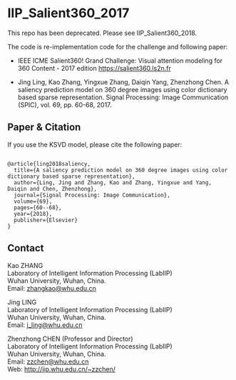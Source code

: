 # IIP_Salient360_2017

This repo has been deprecated. Please see IIP_Salient360_2018.

The code is re-implementation code for the challenge and following paper:

* IEEE ICME Salient360! Grand Challenge: Visual attention modeling for 360 Content - 2017 edition
https://salient360.ls2n.fr

* Jing Ling, Kao Zhang, Yingxue Zhang, Daiqin Yang, Zhenzhong Chen. A saliency prediction model on 360 degree images using color dictionary based sparse representation. Signal Processing: Image Communication (SPIC), vol. 69, pp. 60-68, 2017.



## Paper & Citation

If you use the KSVD model, please cite the following paper: 
```

@article{ling2018saliency,
  title={A saliency prediction model on 360 degree images using color dictionary based sparse representation},
  author={Ling, Jing and Zhang, Kao and Zhang, Yingxue and Yang, Daiqin and Chen, Zhenzhong},
  journal={Signal Processing: Image Communication},
  volume={69},
  pages={60--68},
  year={2018},
  publisher={Elsevier}
}

```


## Contact
Kao ZHANG  <br />
Laboratory of Intelligent Information Processing (LabIIP)  <br />
Wuhan University, Wuhan, China.  <br />
Email: zhangkao@whu.edu.cn  <br />

Jing LING  <br />
Laboratory of Intelligent Information Processing (LabIIP)  <br />
Wuhan University, Wuhan, China.  <br />
Email: j_ling@whu.edu.cn  <br />

Zhenzhong CHEN (Professor and Director) <br />
Laboratory of Intelligent Information Processing (LabIIP)  <br />
Wuhan University, Wuhan, China.  <br />
Email: zzchen@whu.edu.cn  <br />
Web: http://iip.whu.edu.cn/~zzchen/  <br />